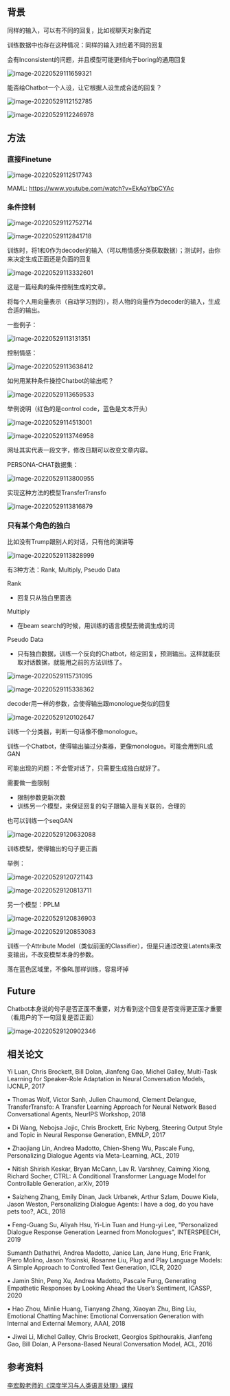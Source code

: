 ## 背景

同样的输入，可以有不同的回复，比如视聊天对象而定


训练数据中也存在这种情况：同样的输入对应着不同的回复

会有Inconsistent的问题，并且模型可能更倾向于boring的通用回复

![image-20220529111659321](img/image-20220529111659321.png)

能否给Chatbot一个人设，让它根据人设生成合适的回复？

![image-20220529112152785](img/image-20220529112152785.png)

![image-20220529112246978](img/image-20220529112246978.png)

## 方法

### 直接Finetune

![image-20220529112517743](img/image-20220529112517743.png)

MAML: https://www.youtube.com/watch?v=EkAqYbpCYAc

### 条件控制

![image-20220529112752714](img/image-20220529112752714.png)

![image-20220529112841718](img/image-20220529112841718.png)

训练时，将1和0作为decoder的输入（可以用情感分类获取数据）；测试时，由你来决定生成正面还是负面的回复

![image-20220529113332601](img/image-20220529113332601.png)

这是一篇经典的条件控制生成的文章。

将每个人用向量表示（自动学习到的），将人物的向量作为decoder的输入，生成合适的输出。

一些例子：

![image-20220529113131351](img/image-20220529113131351.png)

控制情感：

![image-20220529113638412](img/image-20220529113638412.png)

如何用某种条件操控Chatbot的输出呢？

![image-20220529113659533](img/image-20220529113659533.png)

举例说明（红色的是control code，蓝色是文本开头）

![image-20220529114513001](img/image-20220529114513001.png)

![image-20220529113746958](img/image-20220529113746958.png)

网址其实代表一段文字，修改日期可以改变文章内容。

PERSONA-CHAT数据集：

![image-20220529113800955](img/image-20220529113800955.png)

实现这种方法的模型TransferTransfo

![image-20220529113816879](img/image-20220529113816879.png)

### 只有某个角色的独白

比如没有Trump跟别人的对话，只有他的演讲等

![image-20220529113828999](img/image-20220529113828999.png)

有3种方法：Rank, Multiply, Pseudo Data

Rank

- 回复只从独白里面选

Multiply

- 在beam search的时候，用训练的语言模型去微调生成的词

Pseudo Data

- 只有独白数据，训练一个反向的Chatbot，给定回复，预测输出。这样就能获取对话数据，就能用之前的方法训练了。

![image-20220529115731095](img/image-20220529115731095.png)

![image-20220529115338362](img/image-20220529115338362.png)



decoder用一样的参数，会使得输出跟monologue类似的回复

![image-20220529120102647](img/image-20220529120102647.png)

训练一个分类器，判断一句话像不像monologue。

训练一个Chatbot，使得输出骗过分类器，更像monologue。可能会用到RL或GAN

可能出现的问题：不会管对话了，只需要生成独白就好了。

需要做一些限制

- 限制参数更新次数
- 训练另一个模型，来保证回复的句子跟输入是有关联的，合理的

也可以训练一个seqGAN

![image-20220529120632088](img/image-20220529120632088.png)

训练模型，使得输出的句子更正面

举例：

![image-20220529120721143](img/image-20220529120721143.png)

![image-20220529120813711](img/image-20220529120813711.png)

另一个模型：PPLM

![image-20220529120836903](img/image-20220529120836903.png)

![image-20220529120853083](img/image-20220529120853083.png)

训练一个Attribute Model（类似前面的Classifier），但是只通过改变Latents来改变输出，不改变模型本身的参数。

落在蓝色区域里，不像RL那样训练，容易坏掉

## Future

Chatbot本身说的句子是否正面不重要，对方看到这个回复是否变得更正面才重要（看用户的下一句回复是否正面）

![image-20220529120902346](img/image-20220529120902346.png)

## 相关论文

Yi Luan, Chris Brockett, Bill Dolan, Jianfeng Gao, Michel Galley, Multi-Task Learning for Speaker-Role Adaptation in Neural Conversation Models, IJCNLP, 2017 

• Thomas Wolf, Victor Sanh, Julien Chaumond, Clement Delangue, TransferTransfo: A Transfer Learning Approach for Neural Network Based Conversational Agents, NeurIPS Workshop, 2018 

• Di Wang, Nebojsa Jojic, Chris Brockett, Eric Nyberg, Steering Output Style and Topic in Neural Response Generation, EMNLP, 2017 

• Zhaojiang Lin, Andrea Madotto, Chien-Sheng Wu, Pascale Fung, Personalizing Dialogue Agents via Meta-Learning, ACL, 2019 

• Nitish Shirish Keskar, Bryan McCann, Lav R. Varshney, Caiming Xiong, Richard Socher, CTRL: A Conditional Transformer Language Model for Controllable Generation, arXiv, 2019 

• Saizheng Zhang, Emily Dinan, Jack Urbanek, Arthur Szlam, Douwe Kiela, Jason Weston, Personalizing Dialogue Agents: I have a dog, do you have pets too?, ACL, 2018 

• Feng-Guang Su, Aliyah Hsu, Yi-Lin Tuan and Hung-yi Lee, "Personalized Dialogue Response Generation Learned from Monologues", INTERSPEECH, 2019

Sumanth Dathathri, Andrea Madotto, Janice Lan, Jane Hung, Eric Frank, Piero Molino, Jason Yosinski, Rosanne Liu, Plug and Play Language Models: A Simple Approach to Controlled Text Generation, ICLR, 2020 

• Jamin Shin, Peng Xu, Andrea Madotto, Pascale Fung, Generating Empathetic Responses by Looking Ahead the User’s Sentiment, ICASSP, 2020 

• Hao Zhou, Minlie Huang, Tianyang Zhang, Xiaoyan Zhu, Bing Liu, Emotional Chatting Machine: Emotional Conversation Generation with Internal and External Memory, AAAI, 2018 

• Jiwei Li, Michel Galley, Chris Brockett, Georgios Spithourakis, Jianfeng Gao, Bill Dolan, A Persona-Based Neural Conversation Model, ACL, 2016


## 参考资料

[李宏毅老师的《深度学习与人类语言处理》课程](http://speech.ee.ntu.edu.tw/~tlkagk/courses_DLHLP20.html)

